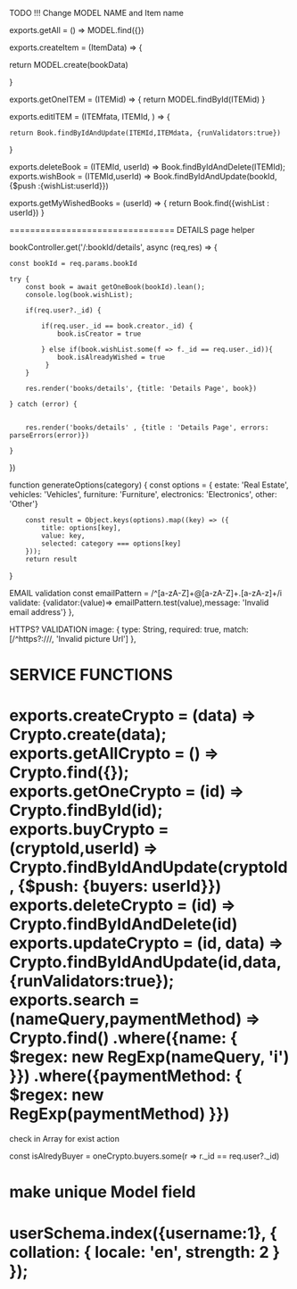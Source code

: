 TODO !!! Change MODEL NAME and Item name 

exports.getAll = () => MODEL.find({})

exports.createItem = (ItemData) => {

  return  MODEL.create(bookData)

}

exports.getOneITEM = (ITEMid) => {
    return MODEL.findById(ITEMid)
}

exports.editITEM = (ITEMfata, ITEMId, ) => {
    

    return Book.findByIdAndUpdate(ITEMId,ITEMdata, {runValidators:true})
}

exports.deleteBook = (ITEMId, userId) => Book.findByIdAndDelete(ITEMId);
exports.wishBook = (ITEMId,userId) => Book.findByIdAndUpdate(bookId, {$push :{wishList:userId}})

exports.getMyWishedBooks = (userId) => {
  return Book.find({wishList : userId})
}



================================
DETAILS page helper


bookController.get('/:bookId/details', async (req,res) => {

    const bookId = req.params.bookId

    try {
        const book = await getOneBook(bookId).lean();
        console.log(book.wishList);
       
        if(req.user?._id) {
           
            if(req.user._id == book.creator._id) {
                book.isCreator = true
                
            } else if(book.wishList.some(f => f._id == req.user._id)){
                book.isAlreadyWished = true
             }
        }
            
        res.render('books/details', {title: 'Details Page', book})
        
    } catch (error) {
        

        res.render('books/details' , {title : 'Details Page', errors: parseErrors(error)})
        
    }
})




function generateOptions(category) {
    const  options = {
        estate: 'Real Estate',
        vehicles: 'Vehicles',
        furniture: 'Furniture',
        electronics: 'Electronics',
        other: 'Other'}


        const result = Object.keys(options).map((key) => ({
            title: options[key],
            value: key,
            selected: category === options[key]
        }));
        return result
}

EMAIL validation
 const emailPattern = /^[a-zA-Z]+@[a-zA-Z]+\.[a-zA-z]+/i
 validate: {validator:(value)=> emailPattern.test(value),message: 'Invalid email address'} },


 HTTPS? VALIDATION
 image: { type: String, required: true, match: [/^https?:\/\//, 'Invalid picture Url'] },


SERVICE FUNCTIONS
 ==============================
 exports.createCrypto = (data) => Crypto.create(data);
exports.getAllCrypto = () => Crypto.find({});
exports.getOneCrypto = (id) => Crypto.findById(id);
exports.buyCrypto = (cryptoId,userId) => Crypto.findByIdAndUpdate(cryptoId, {$push: {buyers: userId}})
exports.deleteCrypto = (id) => Crypto.findByIdAndDelete(id)
exports.updateCrypto = (id, data) => Crypto.findByIdAndUpdate(id,data, {runValidators:true});
exports.search = (nameQuery,paymentMethod) => Crypto.find()
                                        .where({name: { $regex: new RegExp(nameQuery, 'i') }})
                                        .where({paymentMethod: { $regex: new RegExp(paymentMethod) }})
==============================================================

check in Array for exist action

 const isAlredyBuyer = oneCrypto.buyers.some(r => r._id == req.user?._id)



make unique  Model field
 ===========
userSchema.index({username:1}, {
    collation: {
        locale: 'en',
        strength: 2
    }
});
==========